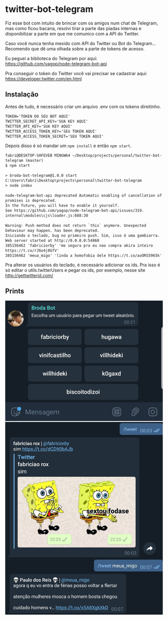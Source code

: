 # twitter-bot-telegram

Fiz esse bot com intuito de brincar com os amigos num chat de Telegram, mas como ficou bacana, resolvi tirar a parte das piadas internas e disponibilizar a parte em que me comunico com a API do Twitter.

Caso você nunca tenha mexido com API do Twitter ou Bot do Telegram... Recomendo que dê uma olhada sobre a parte de tokens de acesso.

Eu peguei a biblioteca do Telegram por aqui: https://github.com/yagop/node-telegram-bot-api

Pra conseguir o token do Twitter você vai precisar se cadastrar aqui: https://developer.twitter.com/en.html

## Instalação

Antes de tudo, é necessário criar um arquivo .env com os tokens direitinho.

```
TOKEN='TOKEN DO SEU BOT AQUI'
TWITTER_SECRET_API_KEY='SUA KEY AQUI'
TWITTER_API_KEY='SUA KEY AQUI'
TWITTER_ACCESS_TOKEN_KEY='SEU TOKEN AQUI'
TWITTER_ACCESS_TOKEN_SECRET='SEU TOKEN AQUI'
```

Depois disso é só mandar um `npm install` e então `npm start`.

```log
fabri@DESKTOP-S0FEVEB MINGW64 ~/Desktop/projects/personal/twitter-bot-telegram (master)
$ npm start

> broda-bot-telegram@1.0.0 start C:\Users\fabri\Desktop\projects\personal\twitter-bot-telegram
> node index

node-telegram-bot-api deprecated Automatic enabling of cancellation of promises is deprecated.      
In the future, you will have to enable it yourself.
See https://github.com/yagop/node-telegram-bot-api/issues/319. internal\modules\cjs\loader.js:688:30

Warning: Push method does not return `this` anymore. Unexpected behaviour may happen. has been deprecated.
Iniciando o teclado, bug no primeiro push. Sim, isso é uma gambiarra.
Web server started at http://0.0.0.0:54860
385156462 'fabriciorby' 'me segura pra eu nao compra akira inteiro https://t.co/rJ6o4j0GfV'
385156462 'meua_migo' 'linda a homofobia dele https://t.co/aoORS5965k'
```

Pra alterar os usuários do teclado, é necessário adicionar os ids. Pra isso é só editar o utils.twitterUsers e pegar os ids, por exemplo, nesse site http://gettwitterid.com/

## Prints

![InlineKeyboard](./img/ex1.jpg)
![Tweets](./img/ex2.jpg)
